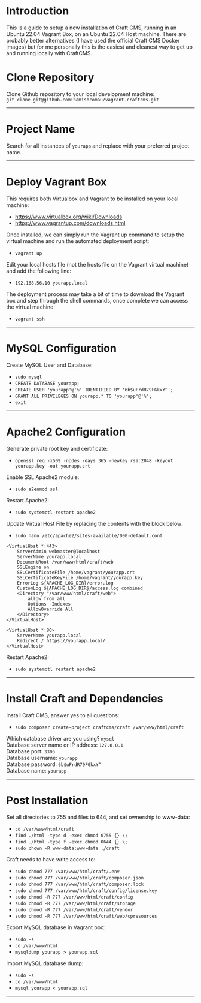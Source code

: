 # Introduction
This is a guide to setup a new installation of Craft CMS, running in an Ubuntu 22.04 Vagrant Box, on an Ubuntu 22.04 Host machine. There are probably better alternatives (I have used the official Craft CMS Docker images) but for me personally this is the easiest and cleanest way to get up and running locally with CraftCMS.

Clone Repository
================

Clone Github repository to your local development machine:  
`git clone git@github.com:hamishcomau/vagrant-craftcms.git`

---

Project Name
============

Search for all instances of `yourapp` and replace with your preferred project name.

---

Deploy Vagrant Box
==================

This requires both Virtualbox and Vagrant to be installed on your local machine:

* https://www.virtualbox.org/wiki/Downloads
* https://www.vagrantup.com/downloads.html

Once installed, we can simply run the Vagrant up command to setup the virtual machine and run the automated deployment script:

* `vagrant up`

Edit your local hosts file (not the hosts file on the Vagrant virtual machine) and add the following line:

* `192.168.56.10 yourapp.local`

The deployment process may take a bit of time to download the Vagrant box and step through the shell commands, once complete we can access the virtual machine:

* `vagrant ssh`

---

MySQL Configuration
========================

Create MySQL User and Database:

* `sudo mysql`
* `CREATE DATABASE yourapp;`
* `CREATE USER 'yourapp'@'%' IDENTIFIED BY '6b$uFrdR79FGkxY^';`
* `GRANT ALL PRIVILEGES ON yourapp.* TO 'yourapp'@'%';`
* `exit`

---

Apache2 Configuration
========================

Generate private root key and certificate:

* `openssl req -x509 -nodes -days 365 -newkey rsa:2048 -keyout yourapp.key -out yourapp.crt`

Enable SSL Apache2 module:

* `sudo a2enmod ssl`

Restart Apache2:

* `sudo systemctl restart apache2`

Update Virtual Host File by replacing the contents with the block below:

* `sudo nano /etc/apache2/sites-available/000-default.conf`

```
<VirtualHost *:443>
    ServerAdmin webmaster@localhost
    ServerName yourapp.local
    DocumentRoot /var/www/html/craft/web
    SSLEngine on
    SSLCertificateFile /home/vagrant/yourapp.crt
    SSLCertificateKeyFile /home/vagrant/yourapp.key
    ErrorLog ${APACHE_LOG_DIR}/error.log
    CustomLog ${APACHE_LOG_DIR}/access.log combined
    <Directory "/var/www/html/craft/web">
        allow from all
        Options -Indexes
        AllowOverride All
    </Directory>
</VirtualHost>

<VirtualHost *:80>
    ServerName yourapp.local
    Redirect / https://yourapp.local/
</VirtualHost>
```

Restart Apache2:

* `sudo systemctl restart apache2`

---

Install Craft and Dependencies
==============================

Install Craft CMS, answer yes to all questions:

* `sudo composer create-project craftcms/craft /var/www/html/craft`

Which database driver are you using? `mysql`  
Database server name or IP address: `127.0.0.1`  
Database port: `3306`  
Database username: `yourapp`  
Database password: `6b$uFrdR79FGkxY^`  
Database name: `yourapp`

---

Post Installation
=================

Set all directories to 755 and files to 644, and set ownership to www-data:

* `cd /var/www/html/craft`
* `find ./html -type d -exec chmod 0755 {} \;`
* `find ./html -type f -exec chmod 0644 {} \;`
* `sudo chown -R www-data:www-data ./craft`

Craft needs to have write access to:

* `sudo chmod 777 /var/www/html/craft/.env`
* `sudo chmod 777 /var/www/html/craft/composer.json`
* `sudo chmod 777 /var/www/html/craft/composer.lock`
* `sudo chmod 777 /var/www/html/craft/config/license.key`
* `sudo chmod -R 777 /var/www/html/craft/config`
* `sudo chmod -R 777 /var/www/html/craft/storage`
* `sudo chmod -R 777 /var/www/html/craft/vendor`
* `sudo chmod -R 777 /var/www/html/craft/web/cpresources`

Export MySQL database in Vagrant box:

* `sudo -s`
* `cd /var/www/html`
* `mysqldump yourapp > yourapp.sql`

Import MySQL database dump:

* `sudo -s`
* `cd /var/www/html`
* `mysql yourapp < yourapp.sql`

---